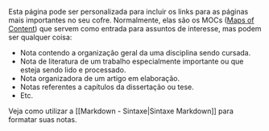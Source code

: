 
Esta página pode ser personalizada para incluir os links para as páginas mais importantes no seu cofre. Normalmente, elas são os MOCs ([Maps of Content](https://notes.linkingyourthinking.com/Cards/MOCs+Overview)) que servem como entrada para assuntos de interesse, mas podem ser qualquer coisa:

- Nota contendo a organização geral da uma disciplina sendo cursada.
- Nota de literatura de um trabalho especialmente importante ou que esteja sendo lido e processado.
- Nota organizadora de um artigo em elaboração.
- Notas referentes a capítulos da dissertação ou tese.
- Etc.

Veja como utilizar a [[Markdown - Sintaxe|Sintaxe Markdown]] para formatar suas notas. 